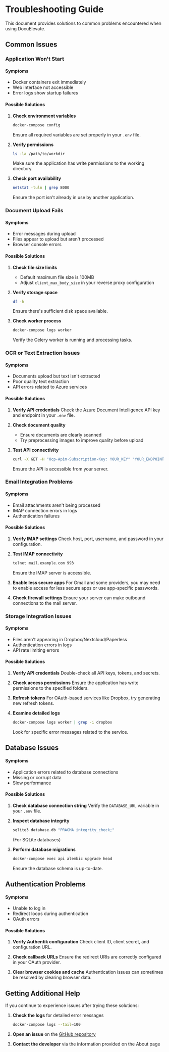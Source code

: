 # Troubleshooting Guide

This document provides solutions to common problems encountered when using DocuElevate.

## Common Issues

### Application Won't Start

#### Symptoms
- Docker containers exit immediately
- Web interface not accessible
- Error logs show startup failures

#### Possible Solutions
1. **Check environment variables**
   ```bash
   docker-compose config
   ```
   Ensure all required variables are set properly in your `.env` file.

2. **Verify permissions**
   ```bash
   ls -la /path/to/workdir
   ```
   Make sure the application has write permissions to the working directory.

3. **Check port availability**
   ```bash
   netstat -tuln | grep 8000
   ```
   Ensure the port isn't already in use by another application.

### Document Upload Fails

#### Symptoms
- Error messages during upload
- Files appear to upload but aren't processed
- Browser console errors

#### Possible Solutions
1. **Check file size limits**
   - Default maximum file size is 100MB
   - Adjust `client_max_body_size` in your reverse proxy configuration

2. **Verify storage space**
   ```bash
   df -h
   ```
   Ensure there's sufficient disk space available.

3. **Check worker process**
   ```bash
   docker-compose logs worker
   ```
   Verify the Celery worker is running and processing tasks.

### OCR or Text Extraction Issues

#### Symptoms
- Documents upload but text isn't extracted
- Poor quality text extraction
- API errors related to Azure services

#### Possible Solutions
1. **Verify API credentials**
   Check the Azure Document Intelligence API key and endpoint in your `.env` file.

2. **Check document quality**
   - Ensure documents are clearly scanned
   - Try preprocessing images to improve quality before upload

3. **Test API connectivity**
   ```bash
   curl -X GET -H "Ocp-Apim-Subscription-Key: YOUR_KEY" "YOUR_ENDPOINT"
   ```
   Ensure the API is accessible from your server.

### Email Integration Problems

#### Symptoms
- Email attachments aren't being processed
- IMAP connection errors in logs
- Authentication failures

#### Possible Solutions
1. **Verify IMAP settings**
   Check host, port, username, and password in your configuration.

2. **Test IMAP connectivity**
   ```bash
   telnet mail.example.com 993
   ```
   Ensure the IMAP server is accessible.

3. **Enable less secure apps**
   For Gmail and some providers, you may need to enable access for less secure apps or use app-specific passwords.

4. **Check firewall settings**
   Ensure your server can make outbound connections to the mail server.

### Storage Integration Issues

#### Symptoms
- Files aren't appearing in Dropbox/Nextcloud/Paperless
- Authentication errors in logs
- API rate limiting errors

#### Possible Solutions
1. **Verify API credentials**
   Double-check all API keys, tokens, and secrets.

2. **Check access permissions**
   Ensure the application has write permissions to the specified folders.

3. **Refresh tokens**
   For OAuth-based services like Dropbox, try generating new refresh tokens.

4. **Examine detailed logs**
   ```bash
   docker-compose logs worker | grep -i dropbox
   ```
   Look for specific error messages related to the service.

## Database Issues

#### Symptoms
- Application errors related to database connections
- Missing or corrupt data
- Slow performance

#### Possible Solutions
1. **Check database connection string**
   Verify the `DATABASE_URL` variable in your `.env` file.

2. **Inspect database integrity**
   ```bash
   sqlite3 database.db "PRAGMA integrity_check;"
   ```
   (For SQLite databases)

3. **Perform database migrations**
   ```bash
   docker-compose exec api alembic upgrade head
   ```
   Ensure the database schema is up-to-date.

## Authentication Problems

#### Symptoms
- Unable to log in
- Redirect loops during authentication
- OAuth errors

#### Possible Solutions
1. **Verify Authentik configuration**
   Check client ID, client secret, and configuration URL.

2. **Check callback URLs**
   Ensure the redirect URIs are correctly configured in your OAuth provider.

3. **Clear browser cookies and cache**
   Authentication issues can sometimes be resolved by clearing browser data.

## Getting Additional Help

If you continue to experience issues after trying these solutions:

1. **Check the logs** for detailed error messages
   ```bash
   docker-compose logs --tail=100
   ```

2. **Open an issue** on the [GitHub repository](https://github.com/christianlouis/document-processor/issues)

3. **Contact the developer** via the information provided on the About page
